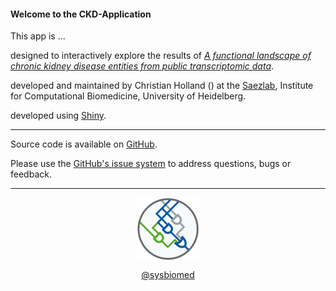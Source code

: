 <link href="https://use.fontawesome.com/releases/v5.6.3/css/all.css" rel="stylesheet">

#### Welcome to the CKD-Application
This app is ...

<i class="far fa-comment"></i> designed to interactively explore the results of <a href="https://www.biorxiv.org/content/early/2018/02/14/265447" target="_blank">*A functional landscape of chronic kidney disease entities from public transcriptomic data*</a>.

<i class="fas fa-user-cog"></i> developed and maintained by Christian Holland (<a href="mailto:christian.holland@bioquant.uni-heidelberg.de" target="_blank"><i class="glyphicon glyphicon-envelope"></i></a>) at the <a href="http://saezlab.org" target="_blank">Saezlab</a>, Institute for Computational Biomedicine, University of Heidelberg.

<i class="fas fa-laptop-code"></i> developed using <a href="https://shiny.rstudio.com" target="_blank">Shiny</a>.

---

<i class="fab fa-github"></i> Source code is available on <a href="https://github.com/saezlab/ShinyCKD" target="_blank">GitHub</a>.

<i class="fas fa-question"></i> Please use the <a href="https://github.com/saezlab/ShinyCKD/issues" target="_blank">GitHub's issue system</a> to address questions, bugs or feedback. 

---

<center>
<a href="http://saezlab.org" target="_blank"><img src="../www/logo_saezlab.png" width="20%", align="center"></a>

<i class="fab fa-twitter"></i> <a href="https://twitter.com/sysbiomed?lang=de" target="_blank">@sysbiomed</a>
</center>
